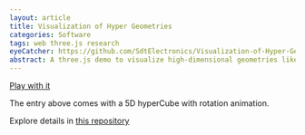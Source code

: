 ```yaml
---
layout: article
title: Visualization of Hyper Geometries
categories: Software
tags: web three.js research 
eyeCatcher: https://github.com/SdtElectronics/Visualization-of-Hyper-Geometries/raw/master//5d.jpg
abstract: A three.js demo to visualize high-dimensional geometries like hypercubes.
---
```


 

[Play with it](https://sdtelectronics.github.io/Visualization-of-Hyper-Geometries/src/index.html?Demo2)


The entry above comes with a 5D hyperCube with rotation animation.


Explore details in [this repository](https://github.com/SdtElectronics/Visualization-of-Hyper-Geometries/)
